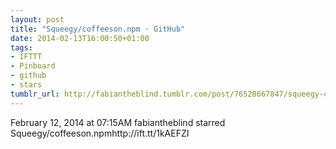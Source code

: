 ```yaml
---
layout: post
title: "Squeegy/coffeeson.npm · GitHub"
date: 2014-02-13T16:00:50+01:00
tags:
- IFTTT
- Pinboard
- github
- stars
tumblr_url: http://fabiantheblind.tumblr.com/post/76528667847/squeegy-coffeeson-npm-github
---
```

February 12, 2014 at 07:15AM
fabiantheblind starred Squeegy/coffeeson.npmhttp://ift.tt/1kAEFZI
